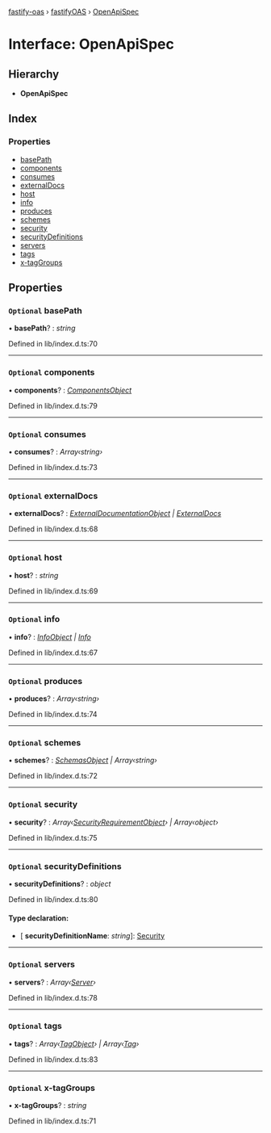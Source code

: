 [fastify-oas](../README.md) › [fastifyOAS](../modules/fastifyoas.md) › [OpenApiSpec](fastifyoas.openapispec.md)

# Interface: OpenApiSpec

## Hierarchy

* **OpenApiSpec**

## Index

### Properties

* [basePath](fastifyoas.openapispec.md#optional-basepath)
* [components](fastifyoas.openapispec.md#optional-components)
* [consumes](fastifyoas.openapispec.md#optional-consumes)
* [externalDocs](fastifyoas.openapispec.md#optional-externaldocs)
* [host](fastifyoas.openapispec.md#optional-host)
* [info](fastifyoas.openapispec.md#optional-info)
* [produces](fastifyoas.openapispec.md#optional-produces)
* [schemes](fastifyoas.openapispec.md#optional-schemes)
* [security](fastifyoas.openapispec.md#optional-security)
* [securityDefinitions](fastifyoas.openapispec.md#optional-securitydefinitions)
* [servers](fastifyoas.openapispec.md#optional-servers)
* [tags](fastifyoas.openapispec.md#optional-tags)
* [x-tagGroups](fastifyoas.openapispec.md#optional-x-taggroups)

## Properties

### `Optional` basePath

• **basePath**? : *string*

Defined in lib/index.d.ts:70

___

### `Optional` components

• **components**? : *[ComponentsObject](componentsobject.md)*

Defined in lib/index.d.ts:79

___

### `Optional` consumes

• **consumes**? : *Array‹string›*

Defined in lib/index.d.ts:73

___

### `Optional` externalDocs

• **externalDocs**? : *[ExternalDocumentationObject](externaldocumentationobject.md) | [ExternalDocs](externaldocs.md)*

Defined in lib/index.d.ts:68

___

### `Optional` host

• **host**? : *string*

Defined in lib/index.d.ts:69

___

### `Optional` info

• **info**? : *[InfoObject](infoobject.md) | [Info](info.md)*

Defined in lib/index.d.ts:67

___

### `Optional` produces

• **produces**? : *Array‹string›*

Defined in lib/index.d.ts:74

___

### `Optional` schemes

• **schemes**? : *[SchemasObject](schemasobject.md) | Array‹string›*

Defined in lib/index.d.ts:72

___

### `Optional` security

• **security**? : *Array‹[SecurityRequirementObject](securityrequirementobject.md)› | Array‹object›*

Defined in lib/index.d.ts:75

___

### `Optional` securityDefinitions

• **securityDefinitions**? : *object*

Defined in lib/index.d.ts:80

#### Type declaration:

* \[ **securityDefinitionName**: *string*\]: [Security](../README.md#security)

___

### `Optional` servers

• **servers**? : *Array‹[Server](../classes/server.md)›*

Defined in lib/index.d.ts:78

___

### `Optional` tags

• **tags**? : *Array‹[TagObject](tagobject.md)› | Array‹[Tag](tag.md)›*

Defined in lib/index.d.ts:83

___

### `Optional` x-tagGroups

• **x-tagGroups**? : *string*

Defined in lib/index.d.ts:71
